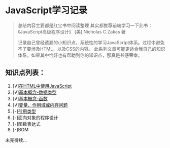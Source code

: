# JavaScript学习记录

> 总结内容主要都是红宝书中阅读整理
> 其实都推荐前端学习一下此书：《JavaScript高级程序设计》 [美] Nicholas C.Zakas 著
>
> 记录自己曾经遗漏的小知识点，系统性的学习JavaScript体系。过程中避免不了要涉及HTML，以及CSS的内容。
此系列文章可能更适合我自己的知识体系，如果其中恰好也有帮助到你的知识点，那真是甚感荣幸。

## 知识点列表：

1. [√][在HTML中使用JavaScript](./article/001-use-javascript-in-html.md)
2. [√][基本概念-数据类型](./article/002-basic-data-type.md)
3. [√][基本概念-函数](./article/003-basic-function.md)
4. [√][变量、作用域或内存问题](./article/004-variables-scope.md)
5. [-][引用类型](./article/005-reference-data-types.md)
6. [-]面向对象的程序设计
7. [-]函数表达式
8. [-]BOM

未完待续...